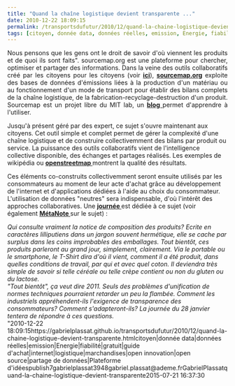 ```yaml
---
title: "Quand la chaîne logistique devient transparente ..."
date: 2010-12-22 18:09:15
permalink: /transportsdufutur/2010/12/quand-la-chaine-logistique-devient-transparente.html
tags: [citoyen, donnée data, données réelles, emission, Energie, fiabilité, gratuit, guide d'achat, internet, logistique, marchandises, open innovation, open source, partage de données, Plateforme d'idées]
---
```


<p style="text-align: justify">Nous pensons que les gens ont le droit de savoir d'où viennent les produits et de quoi ils sont faits". sourcemap.org est une plateforme pour chercher, optimiser et partager des informations. Dans la veine des outils collaboratifs créé par les citoyens pour les citoyens (voir <strong><a href="https://gabrielplassat.github.io/transportsdufutur/2010/12/quand-le-citoyen-consommateur-devient-coproducteur-aujourdhui-des-disques-des-meubles-et-demain-.html"" target=""_blank"">ici</a></strong>), <strong><a href=""http://www.sourcemap.org"" target=""_self"">sourcemap.org</a></strong> exploite des bases de données d'émissions liées à la production d'un matériau ou au fonctionnement d'un mode de transport pour établir des bilans complets de la chaîne logistique, de la fabrication-recyclage-destruction d'un produit. Sourcemap est un projet libre du MIT lab, un <strong><a href=""http://blog.sourcemap.org/"" target=""_blank"">blog </a></strong>permet d'apprendre à l'utiliser. </p>  <!--more-->   <p>       </p> <p style=""text-align: justify"">Jusqu'à présent géré par des expert, ce sujet s'ouvre maintenant aux citoyens. Cet outil simple et complet permet de gérer la complexité d'une chaîne logistique et de construire collectivemment des bilans par produit ou service. La puissance des outils collaboratifs vient de l'intelligence collective disponible, des échanges et partages réalisés. Les exemples de wikipédia ou <strong><a href=""http://www.openstreetmap.fr/ "" target=""_blank"">openstreetmap </a></strong>montrent la qualité des résultats.</p> <p style=""text-align: justify"">Ces éléments co-construits collectivemment seront ensuite utilisés par les consommateurs au moment de leur acte d'achat grâce au développement de l'internet et d'applications dédiées à l'aide au choix du consommateur. L'utilisation de données "neutres" sera indispensable, d'où l'intérêt des approches collaboratives. Une <strong><a href=""http://www.sierre.ch/fr/actualites/technoark-se-penche-sur-les-nouveaux-modes-de-consommation-188-4599"" target=""_blank"">journée </a></strong>est dédiée à ce sujet (voir également <strong><a href="https://gabrielplassat.github.io/transportsdufutur/2010/10/metanote-tdf-n8-les-ports-le-fret-et-le-transport-de-marchandises.html"" target=""_blank"">MétaNote </a></strong>sur le sujet) :</p> <div style=""text-align: justifypadding-left: 30px""><em>Qui consulte vraiment la notice de composition des produits? Ecrite en caractères lilliputiens dans un jargon souvent hermétique, elle se cache par surplus dans les coins improbables des emballages. Tout bientôt, ces produits parleront au grand jour, simplement, clairement. Via le portable ou le smartphone, le T-Shirt dira d'où il vient, comment il a été produit, dans quelles conditions de travail, par qui et avec quel coton. Il deviendra très simple de savoir si telle céréale ou telle crèpe contient ou non du gluten ou du lactose. </em><br /><em>"Tout bientôt", ça veut dire 2011. Seuls des problèmes d'unification de normes techniques pourraient retarder un peu la flambée. Comment les industriels appréhendent-ils l'exigence de transparence des consommateurs? Comment s'adapteront-ils? La journée du 28 janvier tentera de répondre à ces questions.</em></div>"2010-12-22 18:09:15https://gabrielplassat.github.io/transportsdufutur/2010/12/quand-la-chaine-logistique-devient-transparente.htmlcitoyen|donnée data|données réelles|emission|Energie|fiabilité|gratuit|guide d'achat|internet|logistique|marchandises|open innovation|open source|partage de données|Plateforme d'idéespublish7gabrielplassat3948gabriel.plassat@ademe.frGabrielPlassatquand-la-chaine-logistique-devient-transparente2015-07-21 16:37:30
